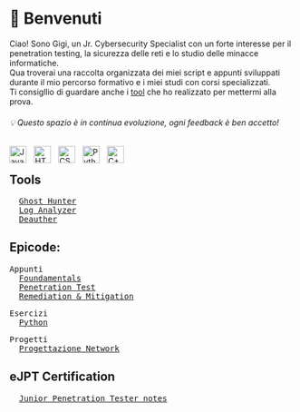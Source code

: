 # 👋 Benvenuti
Ciao! Sono Gigi, un Jr. Cybersecurity Specialist con un forte interesse per il penetration testing, la sicurezza delle reti e lo studio delle minacce informatiche. 
<br> Qua troverai una raccolta organizzata dei miei script e appunti sviluppati durante il mio percorso formativo e i miei studi con corsi specializzati.
<br> Ti consigllio di guardare anche i <a href="https://github.com/Gigidotexe/tools">tool</a> che ho realizzato per mettermi alla prova.  
<h6>💡 Questo spazio è in continua evoluzione, ogni feedback è ben accetto!</h6>

<div>
<img align="left" alt="Java" width="30px" style="padding-right:10px;" src="https://cdn.jsdelivr.net/gh/devicons/devicon/icons/java/java-original.svg"/>
<img align="left" alt="HTML" width="30px" style="padding-right:10px;" src="https://cdn.jsdelivr.net/gh/devicons/devicon/icons/html5/html5-plain.svg"/>
<img align="left" alt="CSS" width="30px" style="padding-right:10px;" src="https://cdn.jsdelivr.net/gh/devicons/devicon/icons/css3/css3-plain.svg"/>
<img align="left" alt="Python" width="30px" style="padding-right:10px;" src="https://cdn.jsdelivr.net/gh/devicons/devicon/icons/python/python-plain.svg"/>
<img align="left" alt="C++" width="30px" style="padding-right:10px;" src="https://cdn.jsdelivr.net/gh/devicons/devicon@latest/icons/cplusplus/cplusplus-plain.svg"/>
</div>
<br>

## Tools
<pre>
  <a href="https://github.com/Gigidotexe/GHost-Hunter">Ghost Hunter</a>
  <a href="https://github.com/Gigidotexe/Gigidotexe/blob/main/Img/WIP.jpg">Log Analyzer</a>
  <a href="https://github.com/Gigidotexe/Gigidotexe/blob/main/Img/WIP.jpg">Deauther</a>
</pre>

## Epicode:
<pre>
Appunti
  <a href="https://github.com/Gigidotexe/Foundamentals">Foundamentals</a>
  <a href="https://github.com/Gigidotexe/Gigidotexe/blob/main/Img/WIP.jpg">Penetration Test</a>
  <a href="https://github.com/Gigidotexe/Gigidotexe/blob/main/Img/WIP.jpg">Remediation & Mitigation</a>
</pre>

<pre>
Esercizi
  <a href="https://github.com/Gigidotexe/EserciziPythonEpicode">Python</a>
</pre>

<pre>
Progetti
  <a href="https://github.com/Gigidotexe/Gigidotexe/blob/main/Img/WIP.jpg">Progettazione Network</a>
</pre>

## eJPT Certification
<pre>
  <a href="https://github.com/Gigidotexe/Penetration_Test_notes">Junior Penetration Tester notes</a>
</pre>
